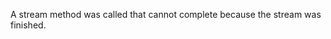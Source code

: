 
A stream method was called that cannot complete because the stream was
finished.

<a id="ERR_STREAM_NULL_VALUES"></a>
